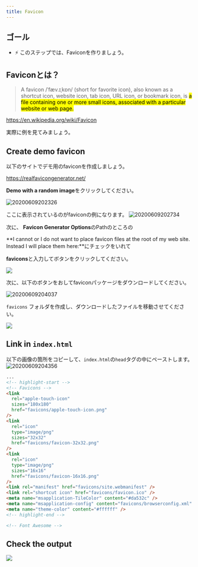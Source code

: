 ```yaml
---
title: Favicon
---
```


## ゴール
- ⚡ このステップでは、Faviconを作りましょう。

## Faviconとは？
> A favicon /ˈfæv.ɪˌkɒn/ (short for favorite icon), also known as a shortcut icon, website icon, tab icon, URL icon, or bookmark icon, is <mark>a file containing one or more small icons, associated with a particular website or web page.</mark>

https://en.wikipedia.org/wiki/Favicon

実際に例を見てみましょう。

## Create demo favicon
以下のサイトでデモ用のfaviconを作成しましょう。

https://realfavicongenerator.net/

**Demo with a random image**をクリックしてください。

![20200609202326](https://coderhackers-1304676641.cos.ap-singapore.myqcloud.com/20200609202326.png)


ここに表示されているのがfaviconの例になります。
![20200609202734](https://coderhackers-1304676641.cos.ap-singapore.myqcloud.com/20200609202734.png)

次に、
**Favicon Generator Options**のPathのところの

**I cannot or I do not want to place favicon files at the root of my web site. Instead I will place them here:**にチェックをいれて

**favicons**と入力してボタンをクリックしてください。

![](https://storage.googleapis.com/coderhackers-assets/docs/img/20200506_030309.gif)


次に、以下のボタンをおしてfaviconパッケージをダウンロードしてください。

![20200609204037](https://coderhackers-1304676641.cos.ap-singapore.myqcloud.com/20200609204037.png)

`favicons` フォルダを作成し、ダウンロードしたファイルを移動させてください。

![](https://storage.googleapis.com/coderhackers-assets/docs/img/2020-05-06-03-06-13.png)

## Link in `index.html`
以下の画像の箇所をコピーして、`index.html`の`head`タグの中にペーストします。
![20200609204356](https://coderhackers-1304676641.cos.ap-singapore.myqcloud.com/20200609204356.png)
```html title="index.html"
...
<!-- highlight-start -->
<!-- Favicons -->
<link
  rel="apple-touch-icon"
  sizes="180x180"
  href="favicons/apple-touch-icon.png"
/>
<link
  rel="icon"
  type="image/png"
  sizes="32x32"
  href="favicons/favicon-32x32.png"
/>
<link
  rel="icon"
  type="image/png"
  sizes="16x16"
  href="favicons/favicon-16x16.png"
/>
<link rel="manifest" href="favicons/site.webmanifest" />
<link rel="shortcut icon" href="favicons/favicon.ico" />
<meta name="msapplication-TileColor" content="#da532c" />
<meta name="msapplication-config" content="favicons/browserconfig.xml" />
<meta name="theme-color" content="#ffffff" />
<!-- highlight-end -->

<!-- Font Awesome -->
```

## Check the output
![](https://storage.googleapis.com/coderhackers-assets/docs/img/2020-05-06-03-09-43.png)